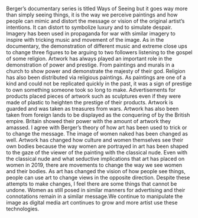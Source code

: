 Berger’s documentary series is titled Ways of Seeing but it goes way more than simply seeing things, it is the way we perceive paintings and how people can mimic and distort the message or vision of the original artist’s intentions. It can distort to symbolize luxury and to simulate despair. Imagery has been used in propaganda for war with similar imagery to inspire with tricking music and movement of the image. As in the documentary, the demonstration of different music and extreme close ups to change three figures to be arguing to two followers listening to the gospel of some religion. Artwork has always played an important role in the demonstration of power and prestige. From paintings and murals in a church to show power and demonstrate the majesty of their god. Religion has also been distributed via religious paintings. As paintings are one of a kind and could not be replicated quickly in the past, it was a sign of prestige to own something someone took so long to make. Advertisements for products placed pieces of artwork such as sculptures even if they were made of plastic to heighten the prestige of their products. Artwork is guarded and was taken as treasures from wars. Artwork has also been taken from foreign lands to be displayed as the conquering of by the British empire. Britain showed their power with the amount of artwork they amassed. I agree with Berger’s theory of how art has been used to trick or to change the message. The image of women naked has been changed as well. Artwork has changed how culture and women themselves see their own bodies because the way women are portrayed in art has been shaped to the gaze of the viewer of the painting with the classical nude. Even with the classical nude and what seductive implications that art has placed on women in 2019, there are movements to change the way we see women and their bodies. As art has changed the vision of how people see things, people can use art to change views in the opposite direction. Despite these attempts to make changes, I feel there are some things that cannot be undone. Women as still posed in similar manners for advertising and their connotations remain in a similar message.We continue to manipulate the image as digital media art continues to grow and more artist use these technologies.
